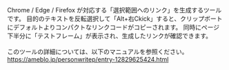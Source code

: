 Chrome / Edge / Firefox が対応する「選択範囲へのリンク」を生成するツールです。 目的のテキストを反転選択して「Alt+右Ckick」すると、クリップボートにデフォルトよりコンパクトなリンクコードがコピーされます。 同時にページ下半分に「テストフレーム」が表示され、生成したリンクが確認できます。<br>
<br>
このツールの詳細については、以下のマニュアルを参照ください。<br>
https://ameblo.jp/personwritep/entry-12829625424.html
